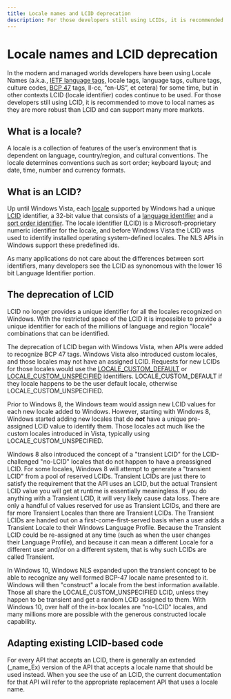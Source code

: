 ```yaml
---
title: Locale names and LCID deprecation
description: For those developers still using LCIDs, it is recommended to move to local names as they are more robust than LCID and can support many more markets.
---
```


# Locale names and LCID deprecation

In the modern and managed worlds developers have been using Locale Names (a.k.a., [IETF language tags,](http://en.wikipedia.org/wiki/IETF_language_tag) locale tags, language tags, culture tags, culture codes, [BCP 47](https://tools.ietf.org/html/bcp47) tags, ll-cc, “en-US”, et cetera) for some time, but in other contexts LCID (locale identifier) codes continue to be used.
For those developers still using LCID, it is recommended to move to local names as they are more robust than LCID and can support many more markets.

## What is a locale?

A locale is a collection of features of the user’s environment that is dependent on language, country/region, and cultural conventions. The locale determines conventions such as sort order; keyboard layout; and date, time, number and currency formats.

## What is an LCID?

Up until Windows Vista, each [locale](https://msdn.microsoft.com/library/dd318716(VS.85).aspx) supported by Windows had a unique [LCID](https://msdn.microsoft.com/library/dd373763(v=vs.85).aspx) identifier, a 32-bit value that consists of a [language identifier](https://msdn.microsoft.com/library/dd318691(VS.85).aspx) and a [sort order identifier](https://msdn.microsoft.com/library/dd374060(VS.85).aspx).
The locale identifier (LCID) is a Microsoft-proprietary numeric identifier for the locale, and before Windows Vista the LCID was used to identify installed operating system-defined locales.
The NLS APIs in Windows support these predefined ids.

As many applications do not care about the differences between sort identifiers, many developers see the LCID as synonomous with the lower 16 bit Language Identifier portion.

## The deprecation of LCID

LCID no longer provides a unique identifier for all the locales recognized on Windows.
With the restricted space of the LCID it is impossible to provide a unique identifier for each of the millions of language and region "locale" combinations that can be identified.

The deprecation of LCID began with Windows Vista, when APIs were added to recognize BCP 47 tags.
Windows Vista also introduced custom locales, and those locales may not have an assigned LCID.
Requests for new LCIDs for those locales would use the [LOCALE_CUSTOM_DEFAULT](https://docs.microsoft.com/windows/win32/intl/locale-custom-constants) or [LOCALE_CUSTOM_UNSPECIFIED](https://docs.microsoft.com/windows/win32/intl/locale-custom-constants) identifiers.  LOCALE_CUSTOM_DEFAULT if they locale happens to be the user default locale, otherwise LOCALE_CUSTOM_UNSPECIFIED.

Prior to Windows 8, the Windows team would assign new LCID values for each new locale added to Windows.
However, starting with Windows 8, Windows started adding new locales that do ***not*** have a unique pre-assigned LCID value to identify them.
Those locales act much like the custom locales introduced in Vista, typically using LOCALE_CUSTOM_UNSPECIFIED.

Windows 8 also introduced the concept of a "transient LCID" for the LCID-challenged "no-LCID" locales that do not happen to have a preassigned LCID.
For some locales, Windows 8 will attempt to generate a "transient LCID" from a pool of reserved LCIDs.
Transient LCIDs are just there to satisfy the requirement that the API uses an LCID, but the actual Transient LCID value you will get at runtime is essentially meaningless.
If you do anything with a Transient LCID, it will very likely cause data loss.
There are only a handful of values reserved for use as Transient LCIDs, and there are far more Transient Locales than there are Transient LCIDs.
The Transient LCIDs are handed out on a first-come-first-served basis when a user adds a Transient Locale to their Windows Language Profile.
Because the Transient LCID could be re-assigned at any time (such as when the user changes their Language Profile), and because it can mean a different Locale for a different user and/or on a different system, that is why such LCIDs are called Transient.

In Windows 10, Windows NLS expanded upon the transient concept to be able to recognize any well formed BCP-47 locale name presented to it.
Windows will then "construct" a locale from the best information available.
Those all share the LOCALE_CUSTOM_UNSPECIFIED LCID, unless they happen to be transient and get a random LCID assigned to them. With Windows 10, over half of the in-box locales are "no-LCID" locales, and many millions more are possible with the generous constructed locale capability.

## Adapting existing LCID-based code

For every API that accepts an LCID, there is generally an extended (_name_Ex) version of the API that accepts a locale name that should be used instead.
When you see the use of an LCID, the current documentation for that API will refer to the appropriate replacement API that uses a locale name.
